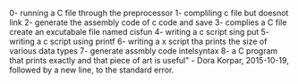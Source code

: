 0- running a C file through the preprocessor
1- compliling c file but doesnot link
2- generate the assembly code of c code and save
3- complies  a C file create an excutabale file named cisfun
4- writing a c script sing put 
5- writing a c script using printf
6- writing a x script tha prints the size of various data types
7- generate assmbly code intelsyntax
8-  a C program that prints exactly and that piece of art is useful" - Dora Korpar, 2015-10-19, followed by a new line, to the standard error.
